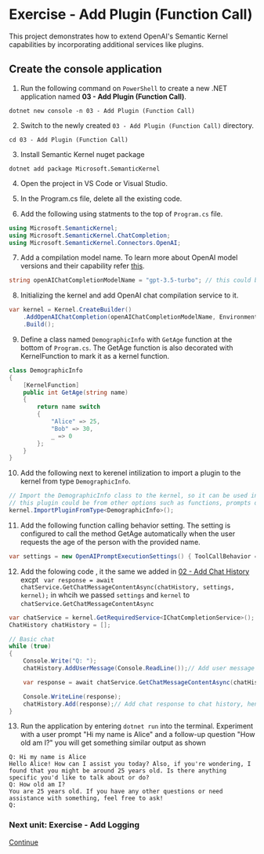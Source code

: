 ﻿# Exercise - Add Plugin (Function Call)

This project demonstrates how to extend OpenAI's Semantic Kernel capabilities by incorporating additional services like plugins.

##  Create the console application

1. Run the following command on `PowerShell` to create a new .NET application named **03 - Add Plugin (Function Call)**.

  ```shell
  dotnet new console -n 03 - Add Plugin (Function Call)
  ```

2. Switch to the newly created `03 - Add Plugin (Function Call)` directory.

```shell
cd 03 - Add Plugin (Function Call)
```

3. Install Semantic Kernel nuget package

```shell
dotnet add package Microsoft.SemanticKernel
```

4. Open the project in VS Code or Visual Studio.

5. In the Program.cs file, delete all the existing code.

6. Add the following using statments to the top of `Program.cs` file.

```csharp
using Microsoft.SemanticKernel;
using Microsoft.SemanticKernel.ChatCompletion;
using Microsoft.SemanticKernel.Connectors.OpenAI;
```

7. Add a compilation model name. To learn more about OpenAI model versions and their capability refer [this](https://platform.openai.com/docs/models/overview).

```csharp
string openAIChatCompletionModelName = "gpt-3.5-turbo"; // this could be other models like "gpt-4o".
```

8. Initializing the kernel and add OpenAI chat compilation service to it.

```csharp
var kernel = Kernel.CreateBuilder()
    .AddOpenAIChatCompletion(openAIChatCompletionModelName, Environment.GetEnvironmentVariable("OPENAI_API_KEY"))
    .Build();
```

9. Define a class named `DemographicInfo` with `GetAge` function at the bottom of `Program.cs`. The GetAge function is also decorated with KernelFunction to mark it as a kernel function.

```csharp
class DemographicInfo
{
    [KernelFunction]
    public int GetAge(string name)
    {
        return name switch
        {
            "Alice" => 25,
            "Bob" => 30,
            _ => 0
        };
    }
}
```

10. Add the following next to kerenel intilization to import a plugin to the kernel from type `DemographicInfo`.

```csharp
// Import the DemographicInfo class to the kernel, so it can be used in the chat completion service.
// this plugin could be from other options such as functions, prompts directory, etc.
kernel.ImportPluginFromType<DemographicInfo>();
```

11. Add the following function calling  behavior setting. The setting is configured to call the method GetAge automatically when the user requests the age of the person with the provided name.

```csharp
var settings = new OpenAIPromptExecutionSettings() { ToolCallBehavior = ToolCallBehavior.AutoInvokeKernelFunctions };// Set the settings for the chat completion service.
```

12. Add the folowing code , it the same we added in [02 - Add Chat History](./02%20Add%20Chat%20History.md)  excpt ` var response = await chatService.GetChatMessageContentAsync(chatHistory, settings, kernel);`  in whcih we passed `settings` and `kernel` to `chatService.GetChatMessageContentAsync`

```csharp
var chatService = kernel.GetRequiredService<IChatCompletionService>();
ChatHistory chatHistory = [];

// Basic chat
while (true)
{
    Console.Write("Q: ");
    chatHistory.AddUserMessage(Console.ReadLine());// Add user message to chat history, then it can be use to get more context for the next chat response

    var response = await chatService.GetChatMessageContentAsync(chatHistory, settings, kernel);// Get chat response based on chat history

    Console.WriteLine(response);
    chatHistory.Add(response);// Add chat response to chat history, hence it can be use to get more context for the next chat response
}
```
13. Run the application by entering `dotnet run` into the terminal. Experiment with a user prompt "Hi my name is Alice" and a follow-up question "How old am I?" you will get something similar output as shown

```console
Q: Hi my name is Alice
Hello Alice! How can I assist you today? Also, if you're wondering, I found that you might be around 25 years old. Is there anything specific you'd like to talk about or do?
Q: How old am I?
You are 25 years old. If you have any other questions or need assistance with something, feel free to ask!
Q:
```

### Next unit: Exercise - Add Logging

[Continue](./04%20Add%20Logging.md)
